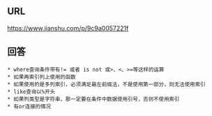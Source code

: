 ## URL
  https://www.jianshu.com/p/9c9a0057221f
## 回答
    * where查询条件带有!= 或者 is not 或>、<、>=等这样的运算
    * 如果再索引列上使用的函数
    * 如果使用的是多列索引，必须满足最左前缀法，不是使用第一部分，则无法使用索引
    * like查询以%开头
    * 如果列类型是字符串，那一定要在条件中数据使用引号，否则不使用索引
    * 有or连接的情况 